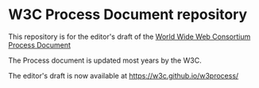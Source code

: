 # W3C Process Document repository

This repository is for the editor's draft of the [World Wide Web Consortium Process Document](https://www.w3.org/Consortium/Process/)

The Process document is updated most years by the W3C.

The editor's draft is now available at https://w3c.github.io/w3process/
